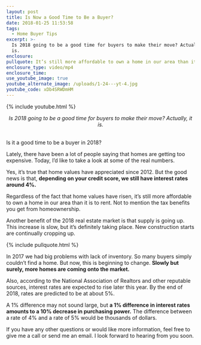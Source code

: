 ```yaml
---
layout: post
title: Is Now a Good Time to Be a Buyer?
date: 2018-01-25 11:53:58
tags:
  - Home Buyer Tips
excerpt: >-
  Is 2018 going to be a good time for buyers to make their move? Actually, it
  is.
enclosure:
pullquote: It’s still more affordable to own a home in our area than it is to rent.
enclosure_type: video/mp4
enclosure_time:
use_youtube_image: true
youtube_alternate_image: /uploads/1-24---yt-4.jpg
youtube_code: xDb4SRWDmHM
---
```



{% include youtube.html %}

<center><em>Is 2018 going to be a good time for buyers to make their move? Actually, it is.</em></center>

<center>&nbsp;</center>

Is it a good time to be a buyer in 2018?

Lately, there have been a lot of people saying that homes are getting too expensive. Today, I’d like to take a look at some of the real numbers.

Yes, it’s true that home values have appreciated since 2012. But the good news is that, **depending on your credit score, we still have interest rates around 4%.**

Regardless of the fact that home values have risen, it’s still more affordable to own a home in our area than it is to rent. Not to mention the tax benefits you get from homeownership.

Another benefit of the 2018 real estate market is that supply is going up. This increase is slow, but it’s definitely taking place. New construction starts are continually cropping up.

{% include pullquote.html %}

In 2017 we had big problems with lack of inventory. So many buyers simply couldn’t find a home. But now, this is beginning to change. **Slowly but surely, more homes are coming onto the market.**

Also, according to the National Association of Realtors and other reputable sources, interest rates are expected to rise later this year. By the end of 2018, rates are predicted to be at about 5%.

A 1% difference may not sound large, but **a 1% difference in interest rates amounts to a 10% decrease in purchasing power.** The difference between a rate of 4% and a rate of 5% would be thousands of dollars.

If you have any other questions or would like more information, feel free to give me a call or send me an email. I look forward to hearing from you soon.<br>